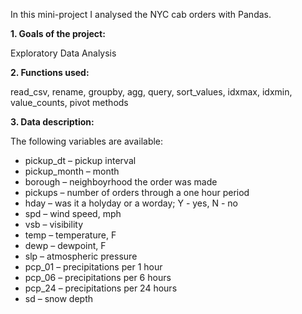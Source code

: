 
In this mini-project I analysed the NYC cab orders with Pandas.

**1. Goals of the project:**

Exploratory Data Analysis

**2. Functions used:**

read_csv, rename, groupby, agg, query, sort_values, idxmax, idxmin, value_counts, pivot methods

**3. Data description:**

The following variables are available:

 - pickup_dt – pickup interval
 - pickup_month – month
 - borough – neighboyrhood the order was made
 - pickups – number of orders through a one hour period
 - hday – was it a holyday or a worday; Y - yes, N - no
 - spd – wind speed, mph
 - vsb – visibility
 - temp – temperature, F
 - dewp – dewpoint, F
 - slp – atmospheric pressure
 - pcp_01 – precipitations per 1 hour
 - pcp_06 – precipitations per 6 hours
 - pcp_24 – precipitations per 24 hours
 - sd – snow depth
